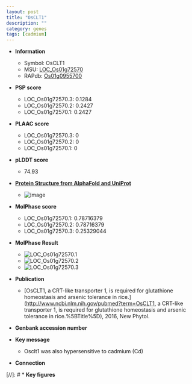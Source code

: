 ```yaml
---
layout: post
title: "OsCLT1"
description: ""
category: genes
tags: [cadmium]
---
```


* **Information**  
    + Symbol: OsCLT1  
    + MSU: [LOC_Os01g72570](http://rice.plantbiology.msu.edu/cgi-bin/ORF_infopage.cgi?orf=LOC_Os01g72570)  
    + RAPdb: [Os01g0955700](http://rapdb.dna.affrc.go.jp/viewer/gbrowse_details/irgsp1?name=Os01g0955700)  

* **PSP score**  
    + LOC_Os01g72570.3: 0.1284 
    + LOC_Os01g72570.2: 0.2427 
    + LOC_Os01g72570.1: 0.2427 

* **PLAAC score**  
    + LOC_Os01g72570.3: 0 
    + LOC_Os01g72570.2: 0 
    + LOC_Os01g72570.1: 0 

* **pLDDT score**
    + 74.93

* **[Protein Structure from AlphaFold and UniProt](https://www.uniprot.org/uniprotkb/A0A0P0VCX8/entry#structure)**
    + ![image](https://ricepsp.github.io/images/A/AF-A0A0P0VCX8-F1.png)

* **MolPhase score**
    + LOC_Os01g72570.1: 0.78716379
    + LOC_Os01g72570.2: 0.78716379
    + LOC_Os01g72570.3: 0.25329044

* **MolPhase Result**
    + ![LOC_Os01g72570.1](https://304243504.github.io/Pictures/LOC_Os01g/LOC_Os01g72570.1.png)
    + ![LOC_Os01g72570.2](https://304243504.github.io/Pictures/LOC_Os01g/LOC_Os01g72570.2.png)
    + ![LOC_Os01g72570.3](https://304243504.github.io/Pictures/LOC_Os01g/LOC_Os01g72570.3.png)

* **Publication**  
    + [OsCLT1, a CRT-like transporter 1, is required for glutathione homeostasis and arsenic tolerance in rice.](http://www.ncbi.nlm.nih.gov/pubmed?term=OsCLT1, a CRT-like transporter 1, is required for glutathione homeostasis and arsenic tolerance in rice.%5BTitle%5D), 2016, New Phytol.

* **Genbank accession number**  

* **Key message**  
    + Osclt1 was also hypersensitive to cadmium (Cd)

* **Connection**  

[//]: # * **Key figures**  


